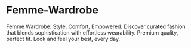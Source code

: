 # Femme-Wardrobe
Femme Wardrobe: Style, Comfort, Empowered.  Discover curated fashion that blends sophistication with effortless wearability. Premium quality, perfect fit. Look and feel your best, every day.
